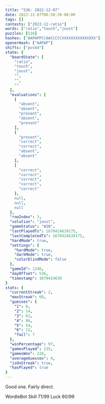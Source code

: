 ```yaml
---
title: "536: 2022-12-07"
date: 2022-12-07T06:50:39-08:00
tags: []
contests: ["2022-12-ratio"]
words: ["ratio","touch","joust"]
puzzles: [536]
hashes: ["AAPAPPCCAACCCCCXXXXXXXXXXXXXXX"]
openerHash: ["AAPAP"]
shifts: ["pvcbd"]
state: {
  "boardState": [
    "ratio",
    "touch",
    "joust",
    "",
    "",
    ""
  ],
  "evaluations": [
    [
      "absent",
      "absent",
      "present",
      "absent",
      "present"
    ],
    [
      "present",
      "correct",
      "correct",
      "absent",
      "absent"
    ],
    [
      "correct",
      "correct",
      "correct",
      "correct",
      "correct"
    ],
    null,
    null,
    null
  ],
  "rowIndex": 3,
  "solution": "joust",
  "gameStatus": "WIN",
  "lastPlayedTs": 1670424639175,
  "lastCompletedTs": 1670424639175,
  "hardMode": true,
  "settings": {
    "hardMode": true,
    "darkMode": true,
    "colorblindMode": false
  },
  "gameId": 1246,
  "dayOffset": 536,
  "timestamp": 1670424639
}
stats: {
  "currentStreak": 2,
  "maxStreak": 69,
  "guesses": {
    "1": 0,
    "2": 14,
    "3": 62,
    "4": 86,
    "5": 54,
    "6": 12,
    "fail": 7
  },
  "winPercentage": 97,
  "gamesPlayed": 235,
  "gamesWon": 228,
  "averageGuesses": 4,
  "isOnStreak": true,
  "hasPlayed": true
}
---
```

<!-- more -->
Good one. Fairly direct. 

WordleBot
Skill 71/99
Luck 60/99
